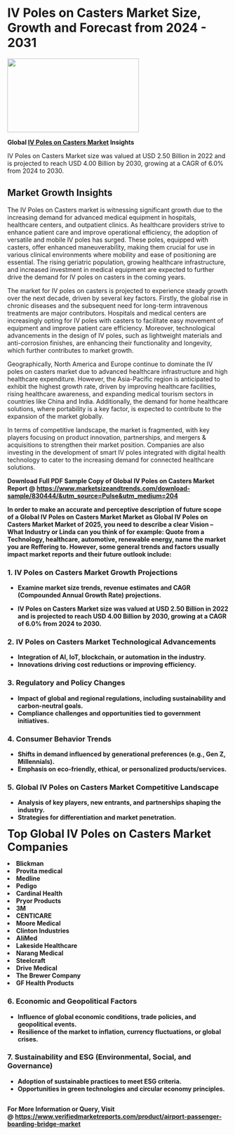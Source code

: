<H1>IV Poles on Casters Market Size, Growth and Forecast from 2024 - 2031</H1><img class="aligncenter size-medium wp-image-584254" src="https://thirdeyenews.in/wp-content/uploads/2024/09/Global-Market-Research-300x168.jpeg" alt="" width="300" height="168" /><p><strong>Global&nbsp;<a href="https://www.marketsizeandtrends.com/download-sample/830444/&amp;utm_source=Pulse&amp;utm_medium=204">IV Poles on Casters Market</a> Insights</strong></p><p>IV Poles on Casters Market size was valued at USD 2.50 Billion in 2022 and is projected to reach USD 4.00 Billion by 2030, growing at a CAGR of 6.0% from 2024 to 2030.</p><p><h2>Market Growth Insights</h2> <p>The IV Poles on Casters market is witnessing significant growth due to the increasing demand for advanced medical equipment in hospitals, healthcare centers, and outpatient clinics. As healthcare providers strive to enhance patient care and improve operational efficiency, the adoption of versatile and mobile IV poles has surged. These poles, equipped with casters, offer enhanced maneuverability, making them crucial for use in various clinical environments where mobility and ease of positioning are essential. The rising geriatric population, growing healthcare infrastructure, and increased investment in medical equipment are expected to further drive the demand for IV poles on casters in the coming years.</p> <p><strong></strong></p> <p>The market for IV poles on casters is projected to experience steady growth over the next decade, driven by several key factors. Firstly, the global rise in chronic diseases and the subsequent need for long-term intravenous treatments are major contributors. Hospitals and medical centers are increasingly opting for IV poles with casters to facilitate easy movement of equipment and improve patient care efficiency. Moreover, technological advancements in the design of IV poles, such as lightweight materials and anti-corrosion finishes, are enhancing their functionality and longevity, which further contributes to market growth.</p> <p>Geographically, North America and Europe continue to dominate the IV poles on casters market due to advanced healthcare infrastructure and high healthcare expenditure. However, the Asia-Pacific region is anticipated to exhibit the highest growth rate, driven by improving healthcare facilities, rising healthcare awareness, and expanding medical tourism sectors in countries like China and India. Additionally, the demand for home healthcare solutions, where portability is a key factor, is expected to contribute to the expansion of the market globally.</p> <p>In terms of competitive landscape, the market is fragmented, with key players focusing on product innovation, partnerships, and mergers & acquisitions to strengthen their market position. Companies are also investing in the development of smart IV poles integrated with digital health technology to cater to the increasing demand for connected healthcare solutions.</p> <p><strong></p><p><span class=""><strong>Download Full PDF Sample Copy of Global IV Poles on Casters Market Report</strong> @ <a href="https://www.marketsizeandtrends.com/download-sample/830444/&amp;utm_source=Pulse&amp;utm_medium=204" target="_blank">https://www.marketsizeandtrends.com/download-sample/830444/&amp;utm_source=Pulse&amp;utm_medium=204</a></span></p><p>In order to make an accurate and perceptive description of future scope of a Global&nbsp;IV Poles on Casters Market Market as Global&nbsp;IV Poles on Casters Market Market of 2025, you need to describe a clear Vision &ndash; What Industry or Linda can you think of for example: Quote from a Technology, healthcare, automotive, renewable energy, name the market you are Reffering to. However, some general trends and factors usually impact market reports and their future outlook include:</p><h3>1.&nbsp;<strong>IV Poles on Casters Market Growth Projections</strong></h3><ul><li>Examine market size trends, revenue estimates and CAGR (Compounded Annual Growth Rate) projections.</li><li><p>IV Poles on Casters Market size was valued at USD 2.50 Billion in 2022 and is projected to reach USD 4.00 Billion by 2030, growing at a CAGR of 6.0% from 2024 to 2030.</p></li></ul><h3>2.&nbsp;<strong>IV Poles on Casters Market Technological Advancements</strong></h3><ul><li>Integration of AI, IoT, blockchain, or automation in the industry.</li><li>Innovations driving cost reductions or improving efficiency.</li></ul><h3>3.&nbsp;<strong>Regulatory and Policy Changes</strong></h3><ul><li>Impact of global and regional regulations, including sustainability and carbon-neutral goals.</li><li>Compliance challenges and opportunities tied to government initiatives.</li></ul><h3>4.&nbsp;<strong>Consumer Behavior Trends</strong></h3><ul><li>Shifts in demand influenced by generational preferences (e.g., Gen Z, Millennials).</li><li>Emphasis on eco-friendly, ethical, or personalized products/services.</li></ul><h3>5.&nbsp;<strong>Global IV Poles on Casters Market Competitive Landscape</strong></h3><ul><li>Analysis of key players, new entrants, and partnerships shaping the industry.</li><li>Strategies for differentiation and market penetration.</li></ul><p data-pm-slice="1 1 []"><span style="color: inherit; font-family: inherit; font-size: 25px;">Top Global IV Poles on Casters Market Companies</span></p><div class="" data-test-id=""><p><li>Blickman</li><li> Provita medical</li><li> Medline</li><li> Pedigo</li><li> Cardinal Health</li><li> Pryor Products</li><li> 3M</li><li> CENTICARE</li><li> Moore Medical</li><li> Clinton Industries</li><li> AliMed</li><li> Lakeside Healthcare</li><li> Narang Medical</li><li> Steelcraft</li><li> Drive Medical</li><li> The Brewer Company</li><li> GF Health Products</li></p></div><h3>6.&nbsp;<strong>Economic and Geopolitical Factors</strong></h3><ul><li>Influence of global economic conditions, trade policies, and geopolitical events.</li><li>Resilience of the market to inflation, currency fluctuations, or global crises.</li></ul><h3>7.&nbsp;<strong>Sustainability and ESG (Environmental, Social, and Governance)</strong></h3><ul><li>Adoption of sustainable practices to meet ESG criteria.</li><li>Opportunities in green technologies and circular economy principles.</li></ul><h2><strong style="font-size: 14px;">For More Information or Query, Visit @&nbsp;</strong><a style="background-color: #ffffff; font-size: 14px;" href="https://www.marketsizeandtrends.com/report/iv-poles-on-casters-market/" target="_blank">https://www.verifiedmarketreports.com/product/airport-passenger-boarding-bridge-market</a></h2>
